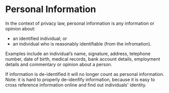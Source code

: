 # Personal Information

In the context of privacy law, personal information is any information or opinion about:
- an identified individual; or
- an individual who is reasonably identifiable (from the infromation).

Examples include an individual’s name, signature, address, telephone number, date of birth, medical records, bank account details, employment details and commentary or opinion about a person.

If information is de-identified it will no longer count as personal information. Note: it is hard to properly de-idenfify information, because it is easy to cross reference information online and find out individuals' identity.

